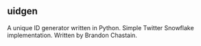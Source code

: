 uidgen
---
A unique ID generator written in Python.
Simple Twitter Snowflake implementation.
Written by Brandon Chastain.
